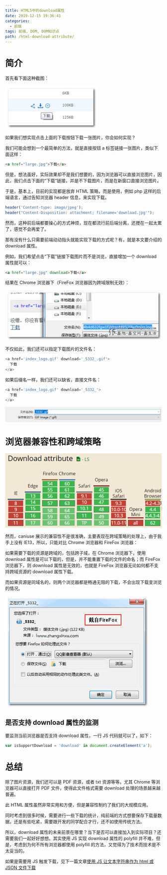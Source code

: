 ```yaml
---
title: HTML5中的download属性
date: 2019-12-15 19:36:41
categories:
  - 前端
tags: 前端, DOM, DOM知识点
path: /html-download-attribute/
---
```


# 简介

首先看下面这种截图：

![](2019-12-15-19-38-16.png)

如果我们想实现点击上面的下载按钮下载一张图片，你会如何实现？

我们可能会想到一个最简单的方法，就是直接按钮 a 标签链接一张图片，类似下面这样：

```html
<a href="large.jpg">下载</a>
```

但是，想法虽好，实际效果却不是我们想要的，因为浏览器可以直接浏览图片，因此，我们点击下面的“下载”链接，并是不下载图片，而是在新窗口直接浏览图片。

于是，基本上，目前的实现都是放弃 HTML 策略，而是使用，例如 php 这样的后端语言，通过告知浏览器 header 信息，来实现下载。

```js
header('Content-type: image/jpeg');
header("Content-Disposition: attachment; filename='download.jpg'");
```

然而，这种前后端都要操心的方式神烦，现在都流行前后端分离，还搅在一起太累了，感觉不会再爱了。

那有没有什么只需要前端动动指头就能实现下载的方式呢？有，就是本文要介绍的 download 属性。

例如，我们希望点击“下载”链接下载图片而不是浏览，直接增加一个 download 属性就可以：

```html
<a href="large.jpg" download>下载</a>
```

结果在 Chrome 浏览器下（FireFox 浏览器因为跨域限制无效）：

![](2019-12-15-19-41-40.png)

不仅如此，我们还可以指定下载图片的文件名：

```js
<a href='index_logo.gif' download='_5332_.gif'>
  下载
</a>
```

如果后缀名一样，我们还可以缺省，直接文件名：

```js
<a href='index_logo.gif' download='_5332_'>
  下载
</a>
```

![](2019-12-15-19-48-37.png)

# 浏览器兼容性和跨域策略

![](2019-12-15-19-49-10.png)

然而，caniuse 展示的兼容性不是很准确，主要表现在跨域策略的处理上，由于我手上没有 IE13，所以，只能对比 Chrome 浏览器和 FireFox 浏览器：

如果需要下载的资源是跨域的，包括跨子域，在 Chrome 浏览器下，使用 download 属性是可以下载的，但是，并不能重置下载的文件的命名；而 FireFox 浏览器下，则 download 属性是无效的，也就是 FireFox 浏览器无论如何都不支持跨域资源的 download 属性下载。

而如果资源是同域名的，则两个浏览器都是畅通无阻的下载，不会出现下载变浏览的情况。

![](2019-12-15-19-50-48.png)

## 是否支持 download 属性的监测

要监测当前浏览器是否支持 download 属性，一行 JS 代码就可以了，如下：

```js
var isSupportDownload = 'download' in document.createElement('a');
```

# 总结

除了图片资源，我们还可以是 PDF 资源，或者 txt 资源等等。尤其 Chrome 等浏览器可以直接打开 PDF 文件，使得此文件格式需要 download 处理的场景越来越普遍。

此 HTML 属性虽然非常实用和方便，但是兼容性制约了我们的大规模应用。

同时考虑到很多时候，需要进行一些下载的统计，纯前端的方式想要保存下载量数据，还是有些吃紧，需要跟开发的同学配合才行，还不如使用传统方法。

所以，download 属性的未来前景在哪里？当下是否可以直接加入到实际项目？还需要我们一起好好想想。其实使用 JS 实现 download 属性的 polyfill 并不难，但是，考虑到为何不所有浏览器都使用 polyfill 的方法，又觉得为了技术而技术是不太妥当的。

如果是需要用 JS 触发下载，见下一篇文章[使用 JS 让文本字符串作为 html 或 JSON 文件下载](/js-text-string-download-as-html-json-file/)
